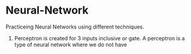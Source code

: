 # Neural-Network
Practiceing Neural Networks using different techniques.
1. Perceptron is created for 3 inputs inclusive or gate.
A perceptron is a type of neural network where we do not have 
